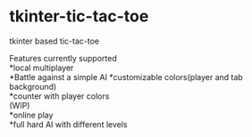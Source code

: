 # tkinter-tic-tac-toe  
 tkinter based tic-tac-toe  
 
 Features currently supported  
 *local multiplayer  
 *Battle against a simple AI
 *customizable colors(player and tab background)  
 *counter with player colors  
 (WIP)  
 *online play  
 *full hard AI with different levels  
